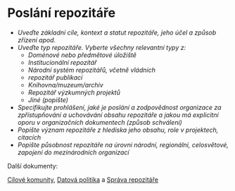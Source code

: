 
# Poslání repozitáře

- *Uveďte základní cíle, kontext a statut repozitáře, jeho účel a způsob zřízení apod.*
- *Uveďte typ repozitáře. Vyberte všechny relevantní typy z:*
  -  *Doménové nebo předmětové úložiště*
  -  *Institucionální repozitář*
  -  *Národní systém repozitářů, včetně vládních*
  -  *repozitář publikací*
  -  *Knihovna/muzeum/archiv*
  -  *Repozitář výzkumných projektů*
  -  *Jiné (popište)*
- *Specifikujte prohlášení, jaké je poslání a zodpovědnost organizace za zpřístupňování a uchovávání obsahu repozitáře a jakou má explicitní oporu v organizačních dokumentech (způsob schválení)*
- *Popište význam repozitáře z hlediska jeho obsahu, role v projektech, citacích*
- *Popište působnost repozitáře na úrovni národní, regionální, celosvětové, zapojení do mezinárodních organizací*
 
Další dokumenty: 

[Cílové komunity](../pruvodce/komunity/repozitare.md), [Datová politika](datova-politika.md) a [Správa repozitáře](sprava-repozitare.md)
